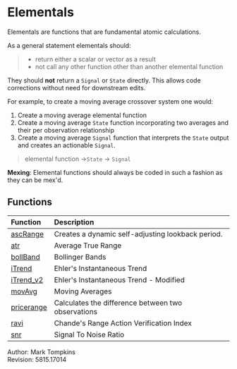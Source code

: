 # Elementals #

Elementals are functions that are fundamental atomic calculations.

As a general statement elementals should:

> - return either a scalar or vector as a result    
> - not call any other function other than another elemental function

They should **not** return a `Signal` or `State` directly.  This allows code corrections without need for downstream edits.

For example, to create a moving average crossover system one would:


1. Create a moving average elemental function
2. Create a moving average `State` function incorporating two averages and their per observation relationship
3. Create a moving average `Signal` function that interprets the `State` output and creates an actionable `Signal`.

> elemental function &#8594;`State` &#8594; `Signal`  

**Mexing**:   Elemental functions should always be coded in such a fashion as they can be mex'd.

## Functions ##
| Function | Description |
|:-----|:-----|
|[ascRange](https://github.com/mtompkins/openAlgo/tree/master/Matlab/Functions/Elementals/ascRange)|Creates a dynamic self-adjusting lookback period. |
|[atr](https://github.com/mtompkins/openAlgo/tree/master/Matlab/Functions/Elementals/atr)|Average True Range|
|[bollBand](https://github.com/mtompkins/openAlgo/tree/master/Matlab/Functions/Elementals/bollBand)|Bollinger Bands|
|[iTrend](https://github.com/mtompkins/openAlgo/tree/master/Matlab/Functions/Elementals/iTrend)|Ehler's Instantaneous Trend|
|[iTrend_v2](https://github.com/mtompkins/openAlgo/tree/master/Matlab/Functions/Elementals/iTrend_v2)|Ehler's Instantaneous Trend - Modified|
|[movAvg](https://github.com/mtompkins/openAlgo/tree/master/Matlab/Functions/Elementals/movAvg)|Moving Averages|
|[pricerange](https://github.com/mtompkins/openAlgo/tree/master/Matlab/Functions/Elementals/pricerange)|Calculates the difference between two observations|
|[ravi](https://github.com/mtompkins/openAlgo/tree/master/Matlab/Functions/Elementals/ravi)|Chande's Range Action Verification Index|
|[snr](https://github.com/mtompkins/openAlgo/tree/master/Matlab/Functions/Elementals/snr)|Signal To Noise Ratio|

Author: Mark Tompkins  
Revision: 5815.17014
